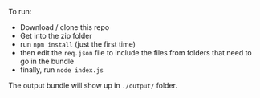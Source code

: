 To run:

- Download / clone this repo
- Get into the zip folder
- run `npm install` (just the first time)
- then edit the `req.json` file to include the files from folders that need to go in the bundle
- finally, run `node index.js`

The output bundle will show up in `./output/` folder.
